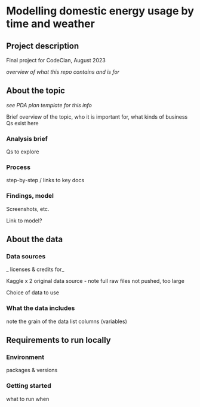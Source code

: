 # Modelling domestic energy usage by time and weather

## Project description

Final project for CodeClan, August 2023

_overview of what this repo contains and is for_

## About the topic

_see PDA plan template for this info_

Brief overview of the topic, who it is important for, what kinds of business Qs exist here

### Analysis brief

Qs to explore

### Process

step-by-step / links to key docs

### Findings, model

Screenshots, etc.

Link to model?

## About the data

### Data sources

_ licenses & credits for_ 

Kaggle x 2
original data source - note full raw files not pushed, too large

Choice of data to use

### What the data includes

note the grain of the data
list columns (variables)

## Requirements to run locally

### Environment

packages & versions

### Getting started

what to run when
